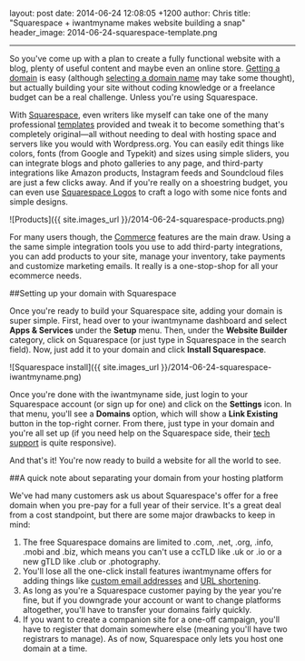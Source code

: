 layout: post
date: 2014-06-24 12:08:05 +1200
author: Chris
title: "Squarespace + iwantmyname makes website building a snap"
header_image: 2014-06-24-squarespace-template.png

----

<!-- excerpt -->

So you've come up with a plan to create a fully functional website with a blog, plenty of useful content and maybe even an online store. [Getting a domain](https://iwantmyname.com/) is easy (although [selecting a domain name](https://iwantmyname.com/blog/2014/06/domain-already-registered-pt2.html) may take some thought), but actually building your site without coding knowledge or a freelance budget can be a real challenge. Unless you're using Squarespace.

<!-- /excerpt -->

With [Squarespace](https://iwantmyname.com/features/applications/custom-domain-apps/websites/squarespace-build-your-website-with-own-url), even writers like myself can take one of the many professional [templates](https://squarespace.com/templates/) provided and tweak it to become something that's completely original—all without needing to deal with hosting space and servers like you would with Wordpress.org. You can easily edit things like colors, fonts (from Google and Typekit) and sizes using simple sliders, you can integrate blogs and photo galleries to any page, and third-party integrations like Amazon products, Instagram feeds and Soundcloud files are just a few clicks away. And if you're really on a shoestring budget, you can even use [Squarespace Logos](https://iwantmyname.com/blog/2014/01/need-a-logo-squarespace-has-you-covered.html) to craft a logo with some nice fonts and simple designs.

![Products]({{ site.images_url }}/2014-06-24-squarespace-products.png)

For many users though, the [Commerce](http://www.squarespace.com/tour/shops) features are the main draw. Using a the same simple integration tools you use to add third-party integrations, you can add products to your site, manage your inventory, take payments and customize marketing emails. It really is a one-stop-shop for all your ecommerce needs.

##Setting up your domain with Squarespace

Once you're ready to build your Squarespace site, adding your domain is super simple. First, head over to your iwantmyname dashboard and select **Apps & Services** under the **Setup** menu. Then, under the **Website Builder** category, click on Squarespace (or just type in Squarespace in the search field). Now, just add it to your domain and click **Install Squarespace**.

![Squarespace install]({{ site.images_url }}/2014-06-24-squarespace-iwantmyname.png)

Once you're done with the iwantmyname side, just login to your Squarespace account (or sign up for one) and click on the **Settings** icon. In that menu, you'll see a **Domains** option, which will show a **Link Existing** button in the top-right corner. From there, just type in your domain and you're all set up (if you need help on the Squarespace side, their [tech support](http://help.squarespace.com/) is quite responsive).

And that's it! You're now ready to build a website for all the world to see.

##A quick note about separating your domain from your hosting platform

We've had many customers ask us about Squarespace's offer for a free domain when you pre-pay for a full year of their service. It's a great deal from a cost standpoint, but there are some major drawbacks to keep in mind: 

1. The free Squarespace domains are limited to .com, .net, .org, .info, .mobi and .biz, which means you can't use a ccTLD like .uk or .io or a new gTLD like .club or .photography.
2. You'll lose all the one-click install features iwantmyname offers for adding things like [custom email addresses](https://iwantmyname.com/services/email-hosting/) and [URL shortening](https://iwantmyname.com/services/url-shortener/).
3. As long as you're a Squarespace customer paying by the year you're fine, but if you downgrade your account or want to change platforms altogether, you'll have to transfer your domains fairly quickly.
4. If you want to create a companion site for a one-off campaign, you'll have to register that domain somewhere else (meaning you'll have two registrars to manage). As of now, Squarespace only lets you host one domain at a time.

